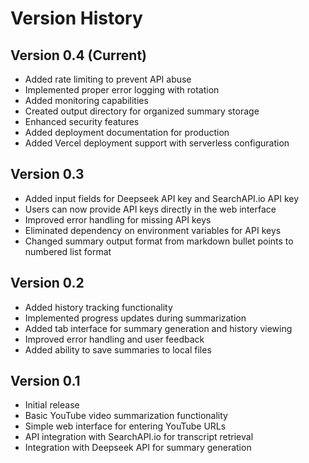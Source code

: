 # Version History

## Version 0.4 (Current)
- Added rate limiting to prevent API abuse
- Implemented proper error logging with rotation
- Added monitoring capabilities
- Created output directory for organized summary storage
- Enhanced security features
- Added deployment documentation for production
- Added Vercel deployment support with serverless configuration

## Version 0.3
- Added input fields for Deepseek API key and SearchAPI.io API key
- Users can now provide API keys directly in the web interface
- Improved error handling for missing API keys
- Eliminated dependency on environment variables for API keys
- Changed summary output format from markdown bullet points to numbered list format

## Version 0.2
- Added history tracking functionality
- Implemented progress updates during summarization
- Added tab interface for summary generation and history viewing
- Improved error handling and user feedback
- Added ability to save summaries to local files

## Version 0.1
- Initial release
- Basic YouTube video summarization functionality
- Simple web interface for entering YouTube URLs
- API integration with SearchAPI.io for transcript retrieval
- Integration with Deepseek API for summary generation